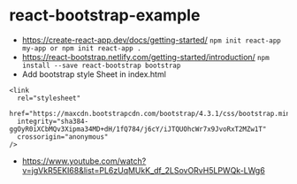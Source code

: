 # react-bootstrap-example

- https://create-react-app.dev/docs/getting-started/
  `npm init react-app my-app or npm init react-app .`
- https://react-bootstrap.netlify.com/getting-started/introduction/
  `npm install --save react-bootstrap bootstrap`
- Add bootstrap style Sheet in index.html

```
<link
  rel="stylesheet"
  href="https://maxcdn.bootstrapcdn.com/bootstrap/4.3.1/css/bootstrap.min.css"
  integrity="sha384-ggOyR0iXCbMQv3Xipma34MD+dH/1fQ784/j6cY/iJTQUOhcWr7x9JvoRxT2MZw1T"
  crossorigin="anonymous"
/>
```

- https://www.youtube.com/watch?v=jgVkR5EKI68&list=PL6zUqMUkK_df_2LSovORvH5LPWQk-LWg6
